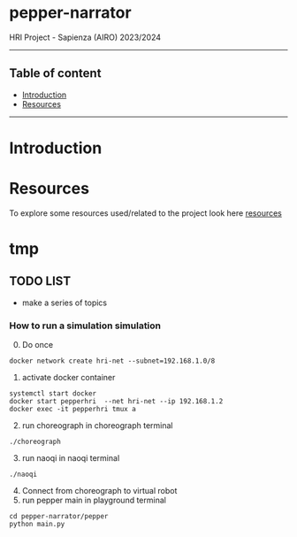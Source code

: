# pepper-narrator
HRI Project - Sapienza (AIRO) 2023/2024

---
## Table of content
- [Introduction](#introduction)
- [Resources](#resources)
---


# Introduction

# Resources
To explore some resources used/related to the project look here [resources](resources)

# tmp 
## TODO LIST

- make a series of topics


### How to run a simulation simulation

0. Do once
```
docker network create hri-net --subnet=192.168.1.0/8
```

1. activate docker container
```
systemctl start docker 
docker start pepperhri  --net hri-net --ip 192.168.1.2
docker exec -it pepperhri tmux a
```
2. run choreograph in choreograph terminal
```
./choreograph
```
3. run naoqi in naoqi terminal
```
./naoqi
```
4. Connect from choreograph to virtual robot
5. run pepper main in playground terminal
```
cd pepper-narrator/pepper
python main.py
```





